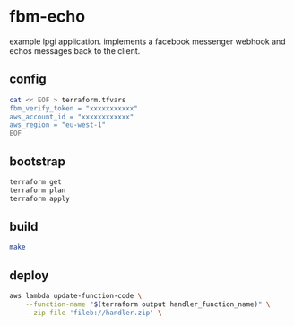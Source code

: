 fbm-echo
========

example lpgi application. implements a facebook messenger webhook and echos
messages back to the client.

config
------

```sh
cat << EOF > terraform.tfvars
fbm_verify_token = "xxxxxxxxxxx"
aws_account_id = "xxxxxxxxxxxx"
aws_region = "eu-west-1"
EOF
```

bootstrap
---------

```sh
terraform get
terraform plan
terraform apply
```

build
-----

```sh
make
```

deploy
------

```sh
aws lambda update-function-code \
	--function-name "$(terraform output handler_function_name)" \
	--zip-file 'fileb://handler.zip' \
```
